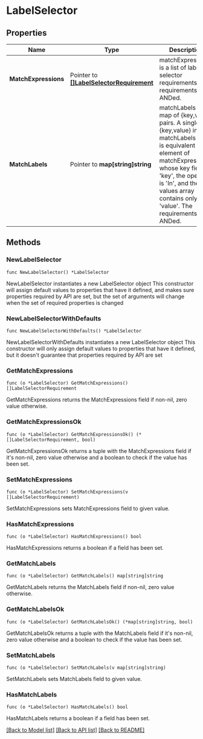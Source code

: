 # LabelSelector

## Properties

Name | Type | Description | Notes
------------ | ------------- | ------------- | -------------
**MatchExpressions** | Pointer to [**[]LabelSelectorRequirement**](LabelSelectorRequirement.md) | matchExpressions is a list of label selector requirements. The requirements are ANDed. | [optional] 
**MatchLabels** | Pointer to **map[string]string** | matchLabels is a map of {key,value} pairs. A single {key,value} in the matchLabels map is equivalent to an element of matchExpressions, whose key field is &#39;key&#39;, the operator is &#39;In&#39;, and the values array contains only &#39;value&#39;. The requirements are ANDed. | [optional] 

## Methods

### NewLabelSelector

`func NewLabelSelector() *LabelSelector`

NewLabelSelector instantiates a new LabelSelector object
This constructor will assign default values to properties that have it defined,
and makes sure properties required by API are set, but the set of arguments
will change when the set of required properties is changed

### NewLabelSelectorWithDefaults

`func NewLabelSelectorWithDefaults() *LabelSelector`

NewLabelSelectorWithDefaults instantiates a new LabelSelector object
This constructor will only assign default values to properties that have it defined,
but it doesn't guarantee that properties required by API are set

### GetMatchExpressions

`func (o *LabelSelector) GetMatchExpressions() []LabelSelectorRequirement`

GetMatchExpressions returns the MatchExpressions field if non-nil, zero value otherwise.

### GetMatchExpressionsOk

`func (o *LabelSelector) GetMatchExpressionsOk() (*[]LabelSelectorRequirement, bool)`

GetMatchExpressionsOk returns a tuple with the MatchExpressions field if it's non-nil, zero value otherwise
and a boolean to check if the value has been set.

### SetMatchExpressions

`func (o *LabelSelector) SetMatchExpressions(v []LabelSelectorRequirement)`

SetMatchExpressions sets MatchExpressions field to given value.

### HasMatchExpressions

`func (o *LabelSelector) HasMatchExpressions() bool`

HasMatchExpressions returns a boolean if a field has been set.

### GetMatchLabels

`func (o *LabelSelector) GetMatchLabels() map[string]string`

GetMatchLabels returns the MatchLabels field if non-nil, zero value otherwise.

### GetMatchLabelsOk

`func (o *LabelSelector) GetMatchLabelsOk() (*map[string]string, bool)`

GetMatchLabelsOk returns a tuple with the MatchLabels field if it's non-nil, zero value otherwise
and a boolean to check if the value has been set.

### SetMatchLabels

`func (o *LabelSelector) SetMatchLabels(v map[string]string)`

SetMatchLabels sets MatchLabels field to given value.

### HasMatchLabels

`func (o *LabelSelector) HasMatchLabels() bool`

HasMatchLabels returns a boolean if a field has been set.


[[Back to Model list]](../README.md#documentation-for-models) [[Back to API list]](../README.md#documentation-for-api-endpoints) [[Back to README]](../README.md)


